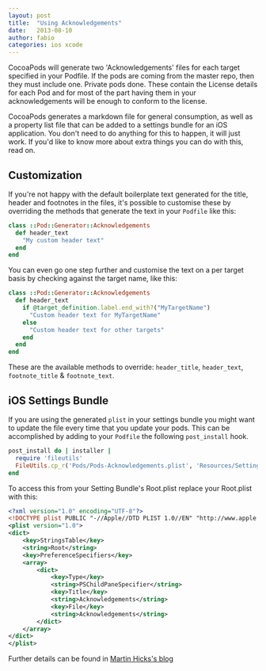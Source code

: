 ```yaml
---
layout: post
title:  "Using Acknowledgements"
date:   2013-08-10
author: fabio
categories: ios xcode 
---
```


CocoaPods will generate two 'Acknowledgements' files for each target specified in your Podfile. If the pods are coming from the master repo, then they must include one. Private pods done. These contain the License details for each Pod and for most of the part having them in your acknowledgements will be enough to conform to the license.

CocoaPods generates a markdown file for general consumption, as well as a property list file that can be added to a settings bundle for an iOS application. You don't need to do anything for this to happen, it will just work. If you'd like to know more about extra things you can do with this, read on.

<!-- more -->

## Customization

If you're not happy with the default boilerplate text generated for the title, header
and footnotes in the files, it's possible to customise these by overriding the methods
that generate the text in your `Podfile` like this:

```ruby
class ::Pod::Generator::Acknowledgements
  def header_text
    "My custom header text"
  end
end
```

You can even go one step further and customise the text on a per target basis by checking against the target name, like this:

```ruby
class ::Pod::Generator::Acknowledgements
  def header_text
    if @target_definition.label.end_with?("MyTargetName")
      "Custom header text for MyTargetName"
    else
      "Custom header text for other targets"
    end
  end
end
```

These are the available methods to override: `header_title`, `header_text`, `footnote_title` & `footnote_text`.

## iOS Settings Bundle

If you are using the generated `plist` in your settings bundle you might want to update the file every time that you update your pods. This can be accomplished by adding to your `Podfile` the following `post_install` hook.

```ruby
post_install do | installer |
  require 'fileutils'
  FileUtils.cp_r('Pods/Pods-Acknowledgements.plist', 'Resources/Settings.bundle/Acknowledgements.plist', :remove_destination => true)
end
```

To access this from your Setting Bundle's Root.plist replace your Root.plist with this:

```xml
<?xml version="1.0" encoding="UTF-8"?>
<!DOCTYPE plist PUBLIC "-//Apple//DTD PLIST 1.0//EN" "http://www.apple.com/DTDs/PropertyList-1.0.dtd">
<plist version="1.0">
<dict>
	<key>StringsTable</key>
	<string>Root</string>
	<key>PreferenceSpecifiers</key>
	<array>
		<dict>
			<key>Type</key>
			<string>PSChildPaneSpecifier</string>
			<key>Title</key>
			<string>Acknowledgements</string>
			<key>File</key>
			<string>Acknowledgements</string>
		</dict>
	</array>
</dict>
</plist>
```

Further details can be found in [Martin Hicks's blog](http://martinhicks.net/2012/04/how-to-create-license-section-in-ios-settings-app)